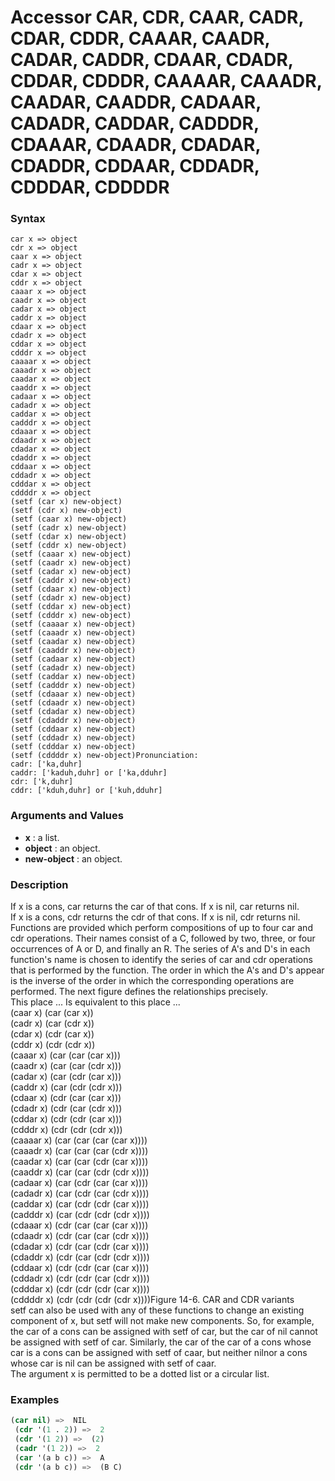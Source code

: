 <!-- Generated on 05/10/2020 by https://github.com/anto2oo/clhs-evolved -->

# Accessor CAR, CDR, CAAR, CADR, CDAR, CDDR, CAAAR, CAADR, CADAR, CADDR, CDAAR, CDADR, CDDAR, CDDDR, CAAAAR, CAAADR, CAADAR, CAADDR, CADAAR, CADADR, CADDAR, CADDDR, CDAAAR, CDAADR, CDADAR, CDADDR, CDDAAR, CDDADR, CDDDAR, CDDDDR

### Syntax
`car x => object`  
`cdr x => object`  
`caar x => object`  
`cadr x => object`  
`cdar x => object`  
`cddr x => object`  
`caaar x => object`  
`caadr x => object`  
`cadar x => object`  
`caddr x => object`  
`cdaar x => object`  
`cdadr x => object`  
`cddar x => object`  
`cdddr x => object`  
`caaaar x => object`  
`caaadr x => object`  
`caadar x => object`  
`caaddr x => object`  
`cadaar x => object`  
`cadadr x => object`  
`caddar x => object`  
`cadddr x => object`  
`cdaaar x => object`  
`cdaadr x => object`  
`cdadar x => object`  
`cdaddr x => object`  
`cddaar x => object`  
`cddadr x => object`  
`cdddar x => object`  
`cddddr x => object`  
`(setf (car x) new-object)`  
`(setf (cdr x) new-object)`  
`(setf (caar x) new-object)`  
`(setf (cadr x) new-object)`  
`(setf (cdar x) new-object)`  
`(setf (cddr x) new-object)`  
`(setf (caaar x) new-object)`  
`(setf (caadr x) new-object)`  
`(setf (cadar x) new-object)`  
`(setf (caddr x) new-object)`  
`(setf (cdaar x) new-object)`  
`(setf (cdadr x) new-object)`  
`(setf (cddar x) new-object)`  
`(setf (cdddr x) new-object)`  
`(setf (caaaar x) new-object)`  
`(setf (caaadr x) new-object)`  
`(setf (caadar x) new-object)`  
`(setf (caaddr x) new-object)`  
`(setf (cadaar x) new-object)`  
`(setf (cadadr x) new-object)`  
`(setf (caddar x) new-object)`  
`(setf (cadddr x) new-object)`  
`(setf (cdaaar x) new-object)`  
`(setf (cdaadr x) new-object)`  
`(setf (cdadar x) new-object)`  
`(setf (cdaddr x) new-object)`  
`(setf (cddaar x) new-object)`  
`(setf (cddadr x) new-object)`  
`(setf (cdddar x) new-object)`  
`(setf (cddddr x) new-object)Pronunciation:`  
`cadr: ['ka,duhr]`  
`caddr: ['kaduh,duhr] or ['ka,dduhr]`  
`cdr: ['k,duhr]`  
`cddr: ['kduh,duhr] or ['kuh,dduhr]`  


### Arguments and Values
- **x** : a list.   
- **object** : an object.   
- **new-object** : an object.   


### Description
If x is a cons, car returns the car of that cons. If x is nil, car returns nil.  
If x is a cons, cdr returns the cdr of that cons. If x is nil, cdr returns nil.  
Functions are provided which perform compositions of up to four car and cdr operations. Their names consist of a C, followed by two, three, or four occurrences of A or D, and finally an R. The series of A's and D's in each function's name is chosen to identify the series of car and cdr operations that is performed by the function. The order in which the A's and D's appear is the inverse of the order in which the corresponding operations are performed. The next figure defines the relationships precisely.  
This place ...  Is equivalent to this place ...    
(caar x)        (car (car x))                      
(cadr x)        (car (cdr x))                      
(cdar x)        (cdr (car x))                      
(cddr x)        (cdr (cdr x))                      
(caaar x)       (car (car (car x)))                
(caadr x)       (car (car (cdr x)))                
(cadar x)       (car (cdr (car x)))                
(caddr x)       (car (cdr (cdr x)))                
(cdaar x)       (cdr (car (car x)))                
(cdadr x)       (cdr (car (cdr x)))                
(cddar x)       (cdr (cdr (car x)))                
(cdddr x)       (cdr (cdr (cdr x)))                
(caaaar x)      (car (car (car (car x))))          
(caaadr x)      (car (car (car (cdr x))))          
(caadar x)      (car (car (cdr (car x))))          
(caaddr x)      (car (car (cdr (cdr x))))          
(cadaar x)      (car (cdr (car (car x))))          
(cadadr x)      (car (cdr (car (cdr x))))          
(caddar x)      (car (cdr (cdr (car x))))          
(cadddr x)      (car (cdr (cdr (cdr x))))          
(cdaaar x)      (cdr (car (car (car x))))          
(cdaadr x)      (cdr (car (car (cdr x))))          
(cdadar x)      (cdr (car (cdr (car x))))          
(cdaddr x)      (cdr (car (cdr (cdr x))))          
(cddaar x)      (cdr (cdr (car (car x))))          
(cddadr x)      (cdr (cdr (car (cdr x))))          
(cdddar x)      (cdr (cdr (cdr (car x))))          
(cddddr x)      (cdr (cdr (cdr (cdr x))))Figure 14-6.  CAR and CDR variants  
setf can also be used with any of these functions to change an existing component of x, but setf will not make new components. So, for example, the car of a cons can be assigned with setf of car, but the car of nil cannot be assigned with setf of car. Similarly, the car of the car of a cons whose car is a cons can be assigned with setf of caar, but neither nilnor a cons whose car is nil can be assigned with setf of caar.  
 The argument x is permitted to be a dotted list or a circular list.



### Examples
```lisp 
(car nil) =>  NIL  
 (cdr '(1 . 2)) =>  2
 (cdr '(1 2)) =>  (2)
 (cadr '(1 2)) =>  2 
 (car '(a b c)) =>  A
 (cdr '(a b c)) =>  (B C)
```
